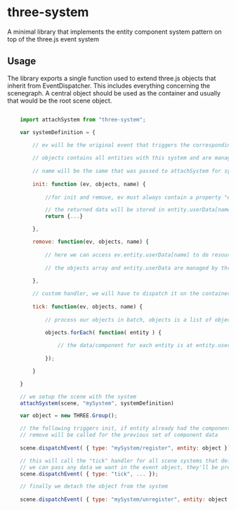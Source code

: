 # three-system

A minimal library that implements the entity component system pattern on top of the three.js event system

## Usage

The library exports a single function used to extend three.js objects that inherit from EventDispatcher. This includes everything concerning the scenegraph. A central object should be used as the container and usually that would be the root scene object.

```js

    import attachSystem from "three-system";

    var systemDefinition = {

        // ev will be the original event that triggers the corresponding function handler 
        
        // objects contains all entities with this system and are managed by three-system 
        
        // name will be the same that was passed to attachSystem for symbol agnostic systems
        
        init: function (ev, objects, name) {
            
            //for init and remove, ev must always contain a property "entity" with an object3D

            // the returned data will be stored in entity.userData[name]
            return {...}

        },

        remove: function(ev, objects, name) {
        
            // here we can access ev.entity.userData[name] to do resource cleanup
        
            // the objects array and entity.userData are managed by three-system
        
        },

        // custom handler, we will have to dispatch it on the container object ourselves
        
        tick: function(ev, objects, name) {
            
            // process our objects in batch, objects is a list of object3D entities

            objects.forEach( function( entity ) {
            
                // the data/component for each entity is at entity.userData[name]
            
            });

        }

    }

    // we setup the scene with the system
    attachSystem(scene, "mySystem", systemDefinition)

    var object = new THREE.Group();

    // the following triggers init, if entity already had the component,
    // remove will be called for the previous set of component data
    
    scene.dispatchEvent( { type: "mySystem/register", entity: object });

    // this will call the "tick" handler for all scene systems that defined it
    // we can pass any data we want in the event object, they'll be preserved
    scene.dispatchEvent( { type: "tick", ... });

    // finally we detach the object from the system
    
    scene.dispatchEvent( { type: "mySystem/unregister", entity: object });

```